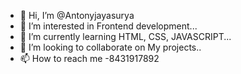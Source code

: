 - 👋 Hi, I’m @Antonyjayasurya
- 👀 I’m interested in Frontend development...
- 🌱 I’m currently learning HTML, CSS, JAVASCRIPT...
- 💞️ I’m looking to collaborate on My projects..
- 📫 How to reach me -8431917892

<!---
Antonyjayasurya/Antonyjayasurya is a ✨ special ✨ repository because its `README.md` (this file) appears on your GitHub profile.
You can click the Preview link to take a look at your changes.
--->
